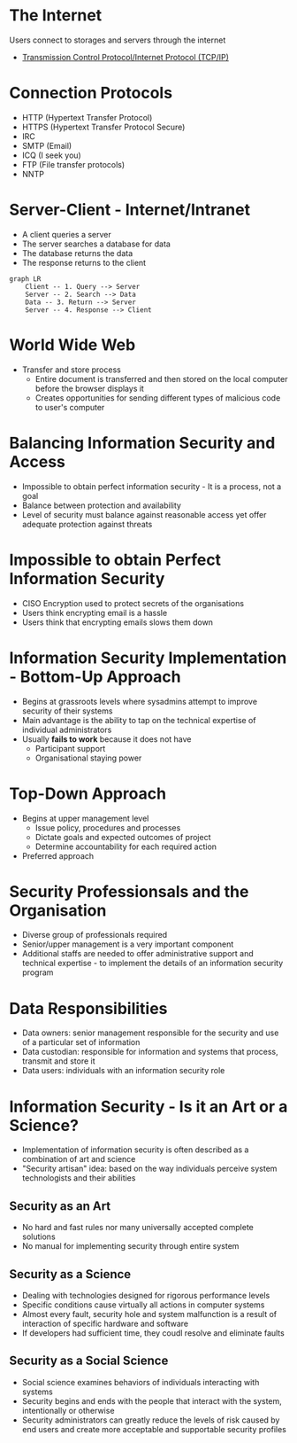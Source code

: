 # The Internet

Users connect to storages and servers through the internet

-   [Transmission Control Protocol/Internet Protocol (TCP/IP)](https://www.avast.com/c-what-is-tcp-ip)

# Connection Protocols

-   HTTP (Hypertext Transfer Protocol)
-   HTTPS (Hypertext Transfer Protocol Secure)
-   IRC
-   SMTP (Email)
-   ICQ (I seek you)
-   FTP (File transfer protocols)
-   NNTP

# Server-Client - Internet/Intranet

-   A client queries a server
-   The server searches a database for data
-   The database returns the data
-   The response returns to the client

```mermaid
graph LR
    Client -- 1. Query --> Server
    Server -- 2. Search --> Data
    Data -- 3. Return --> Server
    Server -- 4. Response --> Client
```

# World Wide Web

-   Transfer and store process
    -   Entire document is transferred and then stored on the local computer before the browser displays it
    -   Creates opportunities for sending different types of malicious code to user's computer

# Balancing Information Security and Access

-   Impossible to obtain perfect information security - It is a process, not a goal
-   Balance between protection and availability
-   Level of security must balance against reasonable access yet offer adequate protection against threats

# Impossible to obtain Perfect Information Security

-   CISO Encryption used to protect secrets of the organisations
-   Users think encrypting email is a hassle
-   Users think that encrypting emails slows them down

# Information Security Implementation - Bottom-Up Approach

-   Begins at grassroots levels where sysadmins attempt to improve security of their systems
-   Main advantage is the ability to tap on the technical expertise of individual administrators
-   Usually **fails to work** because it does not have
    -   Participant support
    -   Organisational staying power

# Top-Down Approach

-   Begins at upper management level
    -   Issue policy, procedures and processes
    -   Dictate goals and expected outcomes of project
    -   Determine accountability for each required action
-   Preferred approach

# Security Professionsals and the Organisation

-   Diverse group of professionals required
-   Senior/upper management is a very important component
-   Additional staffs are needed to offer administrative support and technical expertise - to implement the details of an information security program

# Data Responsibilities

-   Data owners: senior management responsible for the security and use of a particular set of information
-   Data custodian: responsible for information and systems that process, transmit and store it
-   Data users: individuals with an information security role

# Information Security - Is it an Art or a Science?

-   Implementation of information security is often described as a combination of art and science
-   "Security artisan" idea: based on the way individuals perceive system technologists and their abilities

## Security as an Art

-   No hard and fast rules nor many universally accepted complete solutions
-   No manual for implementing security through entire system

## Security as a Science

-   Dealing with technologies designed for rigorous performance levels
-   Specific conditions cause virtually all actions in computer systems
-   Almost every fault, security hole and system malfunction is a result of interaction of specific hardware and software
-   If developers had sufficient time, they coudl resolve and eliminate faults

## Security as a Social Science

-   Social science examines behaviors of individuals interacting with systems
-   Security begins and ends with the people that interact with the system, intentionally or otherwise
-   Security administrators can greatly reduce the levels of risk caused by end users and create more acceptable and supportable security profiles
